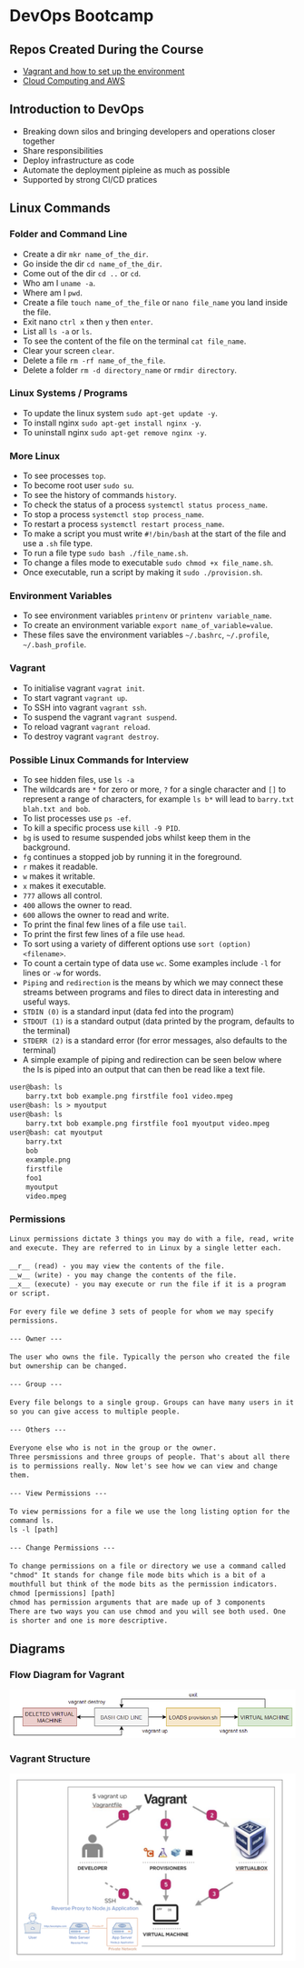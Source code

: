 # DevOps Bootcamp

## Repos Created During the Course

- [Vagrant and how to set up the environment](https://github.com/joelfright/DevEnvironments/blob/master/Vagrant.md)
- [Cloud Computing and AWS](https://github.com/joelfright/CloudComputing)

## Introduction to DevOps

- Breaking down silos and bringing developers and operations closer together
- Share responsibilities 
- Deploy infrastructure as code
- Automate the deployment pipleine as much as possible
- Supported by strong CI/CD pratices

## Linux Commands

### Folder and Command Line

- Create a dir `mkr name_of_the_dir`.
- Go inside the dir `cd name_of_the_dir`.
- Come out of the dir `cd ..` or `cd`.
- Who am I `uname -a`.
- Where am I `pwd`.
- Create a file `touch name_of_the_file` or `nano file_name` you land inside the file.
- Exit nano `ctrl x` then `y` then `enter`.
- List all `ls -a` or `ls`.
- To see the content of the file on the terminal `cat file_name`.
- Clear your screen `clear`.
- Delete a file `rm -rf name_of_the_file`.
- Delete a folder `rm -d directory_name` or `rmdir directory`.

### Linux Systems / Programs

- To update the linux system `sudo apt-get update -y`.
- To install nginx `sudo apt-get install nginx -y`.
- To uninstall nginx `sudo apt-get remove nginx -y`.

### More Linux

- To see processes `top`.
- To become root user `sudo su`.
- To see the history of commands `history`.
- To check the status of a process `systemctl status process_name`.
- To stop a process `systemctl stop process_name`.
- To restart a process `systemctl restart process_name`.
- To make a script you must write `#!/bin/bash` at the start of the file and use a `.sh` file type.
- To run a file type `sudo bash ./file_name.sh`.
- To change a files mode to executable `sudo chmod +x file_name.sh`.
- Once executable, run a script by making it `sudo ./provision.sh`.

### Environment Variables

- To see environment variables `printenv` or `printenv variable_name`.
- To create an environment variable `export name_of_variable=value`.
- These files save the environment variables `~/.bashrc`, `~/.profile`, `~/.bash_profile`.

### Vagrant

- To initialise vagrant `vagrat init`.
- To start vagrant `vagrant up`.
- To SSH into vagrant `vagrant ssh`.
- To suspend the vagrant `vagrant suspend`.
- To reload vagrant `vagrant reload`.
- To destroy vagrant `vagrant destroy`.

### Possible Linux Commands for Interview

- To see hidden files, use `ls -a`
- The wildcards are `*` for zero or more, `?` for a single character and `[]` to represent a range of characters, for example `ls b*` will lead to `barry.txt blah.txt and bob`.
- To list processes use `ps -ef`.
- To kill a specific process use `kill -9 PID`.
- `bg` is used to resume suspended jobs whilst keep them in the background.
- `fg` continues a stopped job by running it in the foreground.
- `r` makes it readable.
- `w` makes it writable.
- `x` makes it executable.
- `777` allows all control.
- `400` allows the owner to read.
- `600` allows the owner to read and write.
- To print the final few lines of a file use `tail`.
- To print the first few lines of a file use `head`.
- To sort using a variety of different options use `sort (option) <filename>`.
- To count a certain type of data use `wc`. Some examples include `-l` for lines or `-w` for words.
- `Piping` and `redirection` is the means by which we may connect these streams between programs and files to direct data in interesting and useful ways.
- `STDIN (0)` is a standard input (data fed into the program)
- `STDOUT (1)` is a standard output (data printed by the program, defaults to the terminal)
- `STDERR (2)` is a standard error (for error messages, also defaults to the terminal)
- A simple example of piping and redirection can be seen below where the ls is piped into an output that can then be read like a text file.
```
user@bash: ls
    barry.txt bob example.png firstfile foo1 video.mpeg
user@bash: ls > myoutput
user@bash: ls
    barry.txt bob example.png firstfile foo1 myoutput video.mpeg
user@bash: cat myoutput
    barry.txt
    bob
    example.png
    firstfile
    foo1
    myoutput
    video.mpeg
```

### Permissions 

```
Linux permissions dictate 3 things you may do with a file, read, write and execute. They are referred to in Linux by a single letter each.

__r__ (read) - you may view the contents of the file.
__w__ (write) - you may change the contents of the file.
__x__ (execute) - you may execute or run the file if it is a program or script.

For every file we define 3 sets of people for whom we may specify permissions.

--- Owner ---

The user who owns the file. Typically the person who created the file but ownership can be changed.

--- Group ---

Every file belongs to a single group. Groups can have many users in it so you can give access to multiple people.

--- Others ---

Everyone else who is not in the group or the owner.
Three persmissions and three groups of people. That's about all there is to permissions really. Now let's see how we can view and change them.

--- View Permissions ---

To view permissions for a file we use the long listing option for the command ls.
ls -l [path]

--- Change Permissions ---

To change permissions on a file or directory we use a command called "chmod" It stands for change file mode bits which is a bit of a mouthfull but think of the mode bits as the permission indicators.
chmod [permissions] [path]
chmod has permission arguments that are made up of 3 components
There are two ways you can use chmod and you will see both used. One is shorter and one is more descriptive.
```

## Diagrams

### Flow Diagram for Vagrant
![Flow diagram for vagrant](images/flowdiagram.png)

### Vagrant Structure
![Vagrant Structure diagram](images/vagrantdiagram.png)
